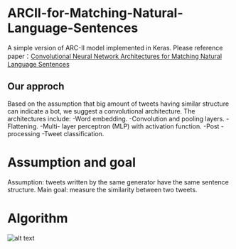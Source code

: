 # ARCII-for-Matching-Natural-Language-Sentences
A simple version of ARC-II model implemented in Keras.
Please reference paper：<a href='https://arxiv.org/abs/1503.03244'>Convolutional Neural Network Architectures for Matching Natural Language Sentences</a>

## Our approch
Based on the assumption that big amount of tweets having similar structure can indicate a bot, we suggest a convolutional architecture.
The architectures include:
-Word embedding.
-Convolution and pooling layers.
-Flattening.
-Multi- layer perceptron (MLP) with activation function.
-Post - processing
-Tweet classification.

# Assumption and goal
Assumption: tweets written by the same generator have the same sentence structure.
Main goal: measure the similarity between two tweets.  

# Algorithm
![alt text](https://cdn1.imggmi.com/uploads/2019/7/29/17e9c0776add8a340818b1121eda87e2-full.png)
